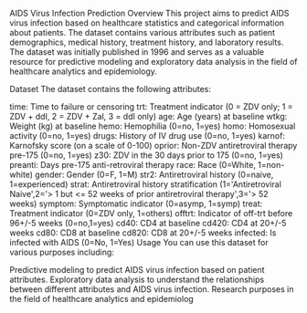 AIDS Virus Infection Prediction
Overview
This project aims to predict AIDS virus infection based on healthcare statistics and categorical information about patients. The dataset contains various attributes such as patient demographics, medical history, treatment history, and laboratory results. The dataset was initially published in 1996 and serves as a valuable resource for predictive modeling and exploratory data analysis in the field of healthcare analytics and epidemiology.

Dataset
The dataset contains the following attributes:

time: Time to failure or censoring
trt: Treatment indicator (0 = ZDV only; 1 = ZDV + ddI, 2 = ZDV + Zal, 3 = ddI only)
age: Age (years) at baseline
wtkg: Weight (kg) at baseline
hemo: Hemophilia (0=no, 1=yes)
homo: Homosexual activity (0=no, 1=yes)
drugs: History of IV drug use (0=no, 1=yes)
karnof: Karnofsky score (on a scale of 0-100)
oprior: Non-ZDV antiretroviral therapy pre-175 (0=no, 1=yes)
z30: ZDV in the 30 days prior to 175 (0=no, 1=yes)
preanti: Days pre-175 anti-retroviral therapy
race: Race (0=White, 1=non-white)
gender: Gender (0=F, 1=M)
str2: Antiretroviral history (0=naive, 1=experienced)
strat: Antiretroviral history stratification (1='Antiretroviral Naive',2='> 1 but <= 52 weeks of prior antiretroviral therapy',3='> 52 weeks)
symptom: Symptomatic indicator (0=asymp, 1=symp)
treat: Treatment indicator (0=ZDV only, 1=others)
offtrt: Indicator of off-trt before 96+/-5 weeks (0=no,1=yes)
cd40: CD4 at baseline
cd420: CD4 at 20+/-5 weeks
cd80: CD8 at baseline
cd820: CD8 at 20+/-5 weeks
infected: Is infected with AIDS (0=No, 1=Yes)
Usage
You can use this dataset for various purposes including:

Predictive modeling to predict AIDS virus infection based on patient attributes.
Exploratory data analysis to understand the relationships between different attributes and AIDS virus infection.
Research purposes in the field of healthcare analytics and epidemiolog
